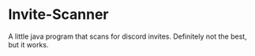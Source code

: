 # Invite-Scanner
A little java program that scans for discord invites. Definitely not the best, but it works.

